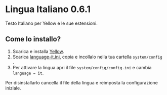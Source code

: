 Lingua Italiano 0.6.1
=====================
Testo Italiano per Yellow e le sue estensioni.

Come lo installo?
-----------------
1. Scarica e installa [Yellow](https://github.com/datenstrom/yellow/).
2. Scarica [language-it.ini](language-it.ini?raw=true), copia e incollalo nella tua cartella `system/config` .
3. Per attivare la lingua apri il file `system/config/config.ini` e cambia `language = it`.

Per disinstallarlo cancella il file della lingua e reimposta la configurazione iniziale.